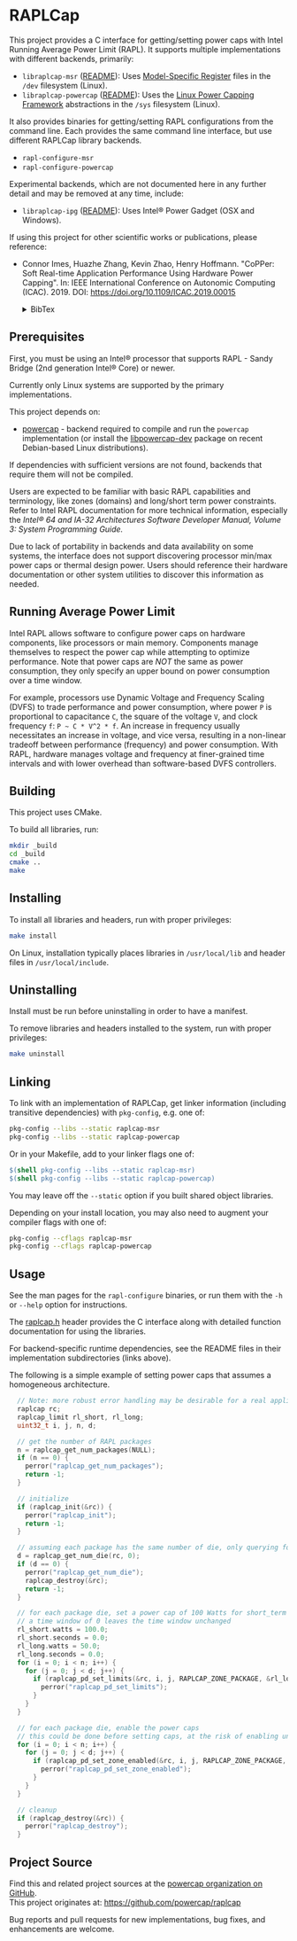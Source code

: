 # RAPLCap

This project provides a C interface for getting/setting power caps with Intel Running Average Power Limit (RAPL).
It supports multiple implementations with different backends, primarily:

* `libraplcap-msr` ([README](msr/README.md)): Uses [Model-Specific Register](https://en.wikipedia.org/wiki/Model-specific_register) files in the `/dev` filesystem (Linux).
* `libraplcap-powercap` ([README](powercap/README.md)): Uses the [Linux Power Capping Framework](https://www.kernel.org/doc/Documentation/power/powercap/powercap.txt) abstractions in the `/sys` filesystem (Linux).

It also provides binaries for getting/setting RAPL configurations from the command line.
Each provides the same command line interface, but use different RAPLCap library backends.

* `rapl-configure-msr`
* `rapl-configure-powercap`

Experimental backends, which are not documented here in any further detail and may be removed at any time, include:

* `libraplcap-ipg` ([README](ipg/README.md)): Uses Intel&reg; Power Gadget (OSX and Windows).

If using this project for other scientific works or publications, please reference:

* Connor Imes, Huazhe Zhang, Kevin Zhao, Henry Hoffmann. "CoPPer: Soft Real-time Application Performance Using Hardware Power Capping". In: IEEE International Conference on Autonomic Computing (ICAC). 2019. DOI: https://doi.org/10.1109/ICAC.2019.00015
  <details>
  <summary>BibTex</summary>

  ```BibTex
  @inproceedings{imes2019copper,
    author={Imes, Connor and Zhang, Huazhe and Zhao, Kevin and Hoffmann, Henry},
    booktitle={2019 IEEE International Conference on Autonomic Computing (ICAC)},
    title={{CoPPer}: Soft Real-Time Application Performance Using Hardware Power Capping},
    year={2019},
    pages={31-41},
    doi={10.1109/ICAC.2019.00015}
  }
  ```

  </details>


## Prerequisites

First, you must be using an Intel&reg; processor that supports RAPL - Sandy Bridge (2nd generation Intel&reg; Core) or newer.

Currently only Linux systems are supported by the primary implementations.

This project depends on:

* [powercap](https://github.com/powercap/powercap) - backend required to compile and run the `powercap` implementation (or install the [libpowercap-dev](apt:libpowercap-dev) package on recent Debian-based Linux distributions).

If dependencies with sufficient versions are not found, backends that require them will not be compiled.

Users are expected to be familiar with basic RAPL capabilities and terminology, like zones (domains) and long/short term power constraints.
Refer to Intel RAPL documentation for more technical information, especially the *Intel&reg; 64 and IA-32 Architectures Software Developer Manual, Volume 3: System Programming Guide.*

Due to lack of portability in backends and data availability on some systems, the interface does not support discovering processor min/max power caps or thermal design power.
Users should reference their hardware documentation or other system utilities to discover this information as needed.


## Running Average Power Limit

Intel RAPL allows software to configure power caps on hardware components, like processors or main memory.
Components manage themselves to respect the power cap while attempting to optimize performance.
Note that power caps are *NOT* the same as power consumption, they only specify an upper bound on power consumption over a time window.

For example, processors use Dynamic Voltage and Frequency Scaling (DVFS) to trade performance and power consumption, where power `P` is proportional to capacitance `C`, the square of the voltage `V`, and clock frequency `f`: `P ~ C * V^2 * f`.
An increase in frequency usually necessitates an increase in voltage, and vice versa, resulting in a non-linear tradeoff between performance (frequency) and power consumption.
With RAPL, hardware manages voltage and frequency at finer-grained time intervals and with lower overhead than software-based DVFS controllers.


## Building

This project uses CMake.

To build all libraries, run:

``` sh
mkdir _build
cd _build
cmake ..
make
```


## Installing

To install all libraries and headers, run with proper privileges:

``` sh
make install
```

On Linux, installation typically places libraries in `/usr/local/lib` and header files in `/usr/local/include`.


## Uninstalling

Install must be run before uninstalling in order to have a manifest.

To remove libraries and headers installed to the system, run with proper privileges:

``` sh
make uninstall
```


## Linking

To link with an implementation of RAPLCap, get linker information (including transitive dependencies) with `pkg-config`, e.g. one of:

``` sh
pkg-config --libs --static raplcap-msr
pkg-config --libs --static raplcap-powercap
```

Or in your Makefile, add to your linker flags one of:

``` Makefile
$(shell pkg-config --libs --static raplcap-msr)
$(shell pkg-config --libs --static raplcap-powercap)
```

You may leave off the `--static` option if you built shared object libraries.

Depending on your install location, you may also need to augment your compiler flags with one of:

``` sh
pkg-config --cflags raplcap-msr
pkg-config --cflags raplcap-powercap
```


## Usage

See the man pages for the `rapl-configure` binaries, or run them with the `-h` or `--help` option for instructions.

The [raplcap.h](inc/raplcap.h) header provides the C interface along with detailed function documentation for using the libraries.

For backend-specific runtime dependencies, see the README files in their implementation subdirectories (links above).

The following is a simple example of setting power caps that assumes a homogeneous architecture.

``` C
  // Note: more robust error handling may be desirable for a real application
  raplcap rc;
  raplcap_limit rl_short, rl_long;
  uint32_t i, j, n, d;

  // get the number of RAPL packages
  n = raplcap_get_num_packages(NULL);
  if (n == 0) {
    perror("raplcap_get_num_packages");
    return -1;
  }

  // initialize
  if (raplcap_init(&rc)) {
    perror("raplcap_init");
    return -1;
  }

  // assuming each package has the same number of die, only querying for package=0
  d = raplcap_get_num_die(rc, 0);
  if (d == 0) {
    perror("raplcap_get_num_die");
    raplcap_destroy(&rc);
    return -1;
  }

  // for each package die, set a power cap of 100 Watts for short_term and 50 Watts for long_term constraints
  // a time window of 0 leaves the time window unchanged
  rl_short.watts = 100.0;
  rl_short.seconds = 0.0;
  rl_long.watts = 50.0;
  rl_long.seconds = 0.0;
  for (i = 0; i < n; i++) {
    for (j = 0; j < d; j++) {
      if (raplcap_pd_set_limits(&rc, i, j, RAPLCAP_ZONE_PACKAGE, &rl_long, &rl_short)) {
        perror("raplcap_pd_set_limits");
      }
    }
  }

  // for each package die, enable the power caps
  // this could be done before setting caps, at the risk of enabling unknown power cap values first
  for (i = 0; i < n; i++) {
    for (j = 0; j < d; j++) {
      if (raplcap_pd_set_zone_enabled(&rc, i, j, RAPLCAP_ZONE_PACKAGE, 1)) {
        perror("raplcap_pd_set_zone_enabled");
      }
    }
  }

  // cleanup
  if (raplcap_destroy(&rc)) {
    perror("raplcap_destroy");
  }
```


## Project Source

Find this and related project sources at the [powercap organization on GitHub](https://github.com/powercap).  
This project originates at: https://github.com/powercap/raplcap

Bug reports and pull requests for new implementations, bug fixes, and enhancements are welcome.
